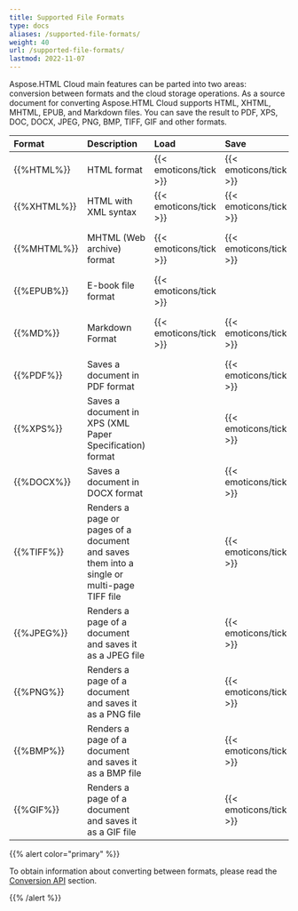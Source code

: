 ```yaml
---
title: Supported File Formats
type: docs
aliases: /supported-file-formats/
weight: 40
url: /supported-file-formats/
lastmod: 2022-11-07
---
```

Aspose.HTML Cloud main features can be parted into two areas: conversion between formats and the cloud storage operations.
As a source document for converting Aspose.HTML Cloud supports HTML, XHTML, MHTML, EPUB, and Markdown files. You can save the result to PDF, XPS, DOC, DOCX, JPEG, PNG, BMP, TIFF, GIF and other formats.

|**Format**|**Description**|**Load**|**Save**|**Remarks**|
| :- | :- | :- | :- | :- |
|{{%HTML%}}|HTML format|{{< emoticons/tick >}}|{{< emoticons/tick >}}| |
|{{%XHTML%}}|HTML with XML syntax|{{< emoticons/tick >}}|{{< emoticons/tick >}}|Save option is only available when the input file is **XHTML**|
|{{%MHTML%}}|MHTML (Web archive) format|{{< emoticons/tick >}}|{{< emoticons/tick >}}|Save option is only available for an  **MHTML** document saving|
|{{%EPUB%}}|E-book file format|{{< emoticons/tick >}}| | |
|{{%MD%}}|Markdown Format|{{< emoticons/tick >}}|{{< emoticons/tick >}}|Save option is only available for an **HTML** document saving|
|{{%PDF%}}|Saves a document in PDF format| |{{< emoticons/tick >}}| |
|{{%XPS%}}|Saves a document in XPS (XML Paper Specification) format| |{{< emoticons/tick >}}| |
|{{%DOCX%}}|Saves a document in DOCX format| |{{< emoticons/tick >}}| |
|{{%TIFF%}}|Renders a page or pages of a document and saves them into a single or multi-page TIFF file| |{{< emoticons/tick >}}| |
|{{%JPEG%}}|Renders a page of a document and saves it as a JPEG file| |{{< emoticons/tick >}}| |
|{{%PNG%}}|Renders a page of a document and saves it as a PNG file| |{{< emoticons/tick >}}| |
|{{%BMP%}}|Renders a page of a document and saves it as a BMP file| |{{< emoticons/tick >}}| |
|{{%GIF%}}|Renders a page of a document and saves it as a GIF file| |{{< emoticons/tick >}}| |

{{% alert color="primary" %}}

To obtain information about converting between formats, please read the [Conversion API](/html/conversion-api/) section.

{{% /alert %}} 